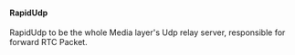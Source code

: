 #### RapidUdp
 
RapidUdp to be the whole Media layer's Udp relay server, responsible for forward RTC Packet.

 